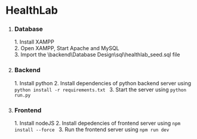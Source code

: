 # HealthLab
<ol>
<li>
  <h3>Database</h3> 
  1. Install XAMPP <br>
  2. Open XAMPP, Start Apache and MySQL <br>
  3. Import the \backend\Database Design\sql\healthlab_seed.sql file 
</li>
<li>
  <h3>Backend</h3>
  1. Install python 
  2. Install dependencies of python backend server using <code>python install -r requirements.txt </code>
  3. Start the server using <code>python run.py</code>
</li>
<li>
  <h3>Frontend</h3>
  1. Install nodeJS
  2. Install depedencies of frontend server using <code>npm install --force </code>
  3. Run the frontend server using <code>npm run dev</code> 
</li>
</ol>
